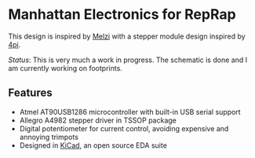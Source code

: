 Manhattan Electronics for RepRap
================================

This design is inspired by [Melzi](http://reprap.org/wiki/Melzi) with a stepper module design inspired by [4pi](https://github.com/kliment/reup).

*Status*: This is very much a work in progress. The schematic is done and I am currently working on footprints.

Features
--------

* Atmel AT90USB1286 microcontroller with built-in USB serial support
* Allegro A4982 stepper driver in TSSOP package
* Digital potentiometer for current control, avoiding expensive and annoying trimpots
* Designed in [KiCad](http://kicad.sourceforge.net/), an open source EDA suite
